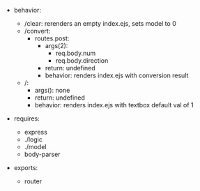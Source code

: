 * behavior:
    * /clear: rerenders an empty index.ejs, sets model to 0
    * /convert:
        * routes.post:
            * args(2):
                * req.body.num
                * req.body.direction
            * return: undefined
            * behavior: renders index.ejs with conversion result
    * /:
        * args(): none
        * return: undefined
        * behavior: renders index.ejs with textbox default val of 1

* requires:
    * express
    * ./logic
    * ./model
    * body-parser

* exports:
    * router


    